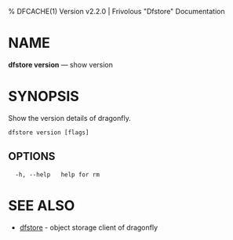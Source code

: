 % DFCACHE(1) Version v2.2.0 | Frivolous "Dfstore" Documentation

# NAME

**dfstore version** — show version

# SYNOPSIS

Show the version details of dragonfly.

```shell
dfstore version [flags]
```

## OPTIONS

```shell
  -h, --help   help for rm
```

# SEE ALSO

- [dfstore](dfstore.md) - object storage client of dragonfly
